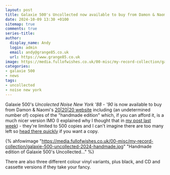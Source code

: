 ```yaml
---
layout: post
title: Galaxie 500's Uncollected now available to buy from Damon & Naomi's website
date: 2024-10-09 13:30 +0100
sitemap: true
comments: true
series-title:
author:
  display_name: Andy
  login: admin
  email: andy@grange85.co.uk
  url: https://www.grange85.co.uk
image: https://media.fullofwishes.co.uk/00-misc/my-record-collection/galaxie-500-uncollected-2024-handmade.jpg
categories:
- galaxie 500
- news
tags:
- uncollected
- noise new york
---
```

Galaxie 500's _Uncolected Noise New York '88 - '90_ is now available to buy from Damon & Naomi's [20\|20\|20 website](https://www.20-20-20.com/store/) including (an undetermined number of) copies of the "handmade edition" which, if you can afford it, is a much nicer version IMO (I explained why I thought that in [my post last week](/2024/10/08/my-record-collection-recent-acquisition-09-and-10-galaxie-500-uncollected-noise-new-york-88-90/)) - they're limited to 500 copies and I can't imagine there are too many left so [head there quickly](https://www.20-20-20.com/store/galaxie-500-uncollected-lp) if you want a copy.

{% ahfowimage "https://media.fullofwishes.co.uk/00-misc/my-record-collection/galaxie-500-uncollected-2024-handmade.jpg" "Handmade edition of Galaxie 500's Uncollected..." %}

There are also three different colour vinyl variants, plus black, and CD and cassette versions if they take your fancy.


